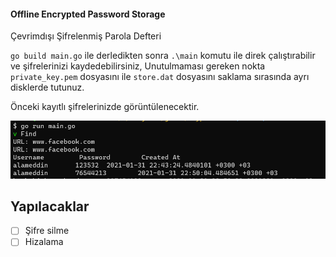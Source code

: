 #### Offline Encrypted Password Storage
Çevrimdışı Şifrelenmiş Parola Defteri

`go build main.go` ile derledikten sonra `.\main` komutu ile direk çalıştırabilir ve şifrelerinizi kaydedebilirsiniz, Unutulmaması gereken nokta `private_key.pem` dosyasını ile `store.dat` dosyasını saklama sırasında ayrı disklerde tutunuz.

Önceki kayıtlı şifrelerinizde görüntülenecektir.

![enter image description here](examples_/find.png)

## Yapılacaklar
 - [ ] Şifre silme
 - [ ]  Hizalama

